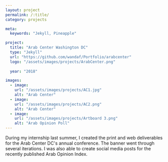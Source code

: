 ```yaml
---
layout: project
permalink: /:title/
category: projects

meta:
  keywords: "Jekyll, Pineapple"

project:
  title: "Arab Center Washington DC"
  type: "Jekyll"
  url: "https://github.com/wandaf/Portfolio/arabcenter"
  logo: "/assets/images/projects/ArabCenter.png"
  
  year: "2018"

images:
  - image:
    url: "/assets/images/projects/AC1.jpg"
    alt: "Arab Center"
  - image:
    url: "/assets/images/projects/AC2.png"
    alt: "Arab Center"
  - image:
    url: "/assets/images/projects/Artboard 3.png"
    alt: "Arab Opinion Poll"
---
```

<p>During my internship last summer, I created the print and web deliverables for the Arab Center DC's annual conference. The banner went through several iterations. I was also able to create social media posts for the recently published Arab Opinion Index.</p>
